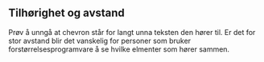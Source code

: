 ## Tilhørighet og avstand

Prøv å unngå at chevron står for langt unna teksten den hører til. Er det for stor avstand blir det vanskelig for personer som bruker forstørrelsesprogramvare å se hvilke elmenter som hører sammen.